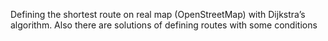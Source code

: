 Defining the shortest route on real map (OpenStreetMap) with Dijkstra’s algorithm. Also there are solutions of defining routes with some conditions
